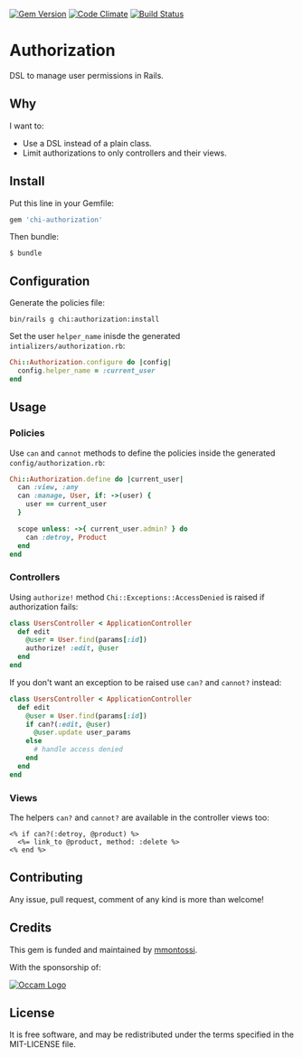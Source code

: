 [![Gem Version](https://badge.fury.io/rb/chi-authorization.svg)](http://badge.fury.io/rb/chi-authorization)
[![Code Climate](https://codeclimate.com/github/chi-rb/chi-authorization/badges/gpa.svg)](https://codeclimate.com/github/chi-rb/chi-authorization)
[![Build Status](https://travis-ci.org/chi-rb/chi-authorization.svg)](https://travis-ci.org/chi-rb/chi-authorization)

# Authorization

DSL to manage user permissions in Rails.

## Why

I want to:

- Use a DSL instead of a plain class.
- Limit authorizations to only controllers and their views.

## Install

Put this line in your Gemfile:
```ruby
gem 'chi-authorization'
```

Then bundle:
```
$ bundle
```

## Configuration

Generate the policies file:
```
bin/rails g chi:authorization:install
```

Set the user `helper_name` inisde the generated `intializers/authorization.rb`:
```ruby
Chi::Authorization.configure do |config|
  config.helper_name = :current_user
end
```

## Usage

### Policies

Use `can` and `cannot` methods to define the policies inside the generated `config/authorization.rb`:
```ruby
Chi::Authorization.define do |current_user|
  can :view, :any
  can :manage, User, if: ->(user) {
    user == current_user
  }

  scope unless: ->{ current_user.admin? } do
    can :detroy, Product
  end
end
```

### Controllers

Using `authorize!` method `Chi::Exceptions::AccessDenied` is raised if authorization fails:
```ruby
class UsersController < ApplicationController
  def edit
    @user = User.find(params[:id])
    authorize! :edit, @user
  end
end
```

If you don't want an exception to be raised use `can?` and `cannot?` instead:
```ruby
class UsersController < ApplicationController
  def edit
    @user = User.find(params[:id])
    if can?(:edit, @user)
      @user.update user_params
    else
      # handle access denied
    end
  end
end
```

### Views

The helpers `can?` and `cannot?` are available in the controller views too:
```erb
<% if can?(:detroy, @product) %>
  <%= link_to @product, method: :delete %>
<% end %>
```

## Contributing

Any issue, pull request, comment of any kind is more than welcome!

## Credits

This gem is funded and maintained by [mmontossi](https://github.com/mmontossi).

With the sponsorship of:

[![Occam Logo](https://www.occam.global/wp-content/uploads/2018/01/Occam_V1_170px.png)](https://www.occam.global)

## License

It is free software, and may be redistributed under the terms specified in the MIT-LICENSE file.
